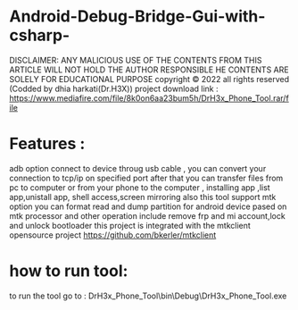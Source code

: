 # Android-Debug-Bridge-Gui-with-csharp-
DISCLAIMER: ANY MALICIOUS USE OF THE CONTENTS FROM THIS ARTICLE WILL NOT HOLD THE AUTHOR RESPONSIBLE HE CONTENTS ARE SOLELY FOR EDUCATIONAL PURPOSE copyright © 2022 all rights reserved (Codded by dhia harkati(Dr.H3X))
project download link : https://www.mediafire.com/file/8k0on6aa23bum5h/DrH3x_Phone_Tool.rar/file
# Features : 
adb option connect to device throug usb cable , you can convert your connection to tcp/ip on specified port after that you can transfer files from pc to computer or from your phone to the computer , installing app ,list app,unistall app, shell access,screen mirroring
also this tool support mtk option you can format read and dump partition for android device pased on mtk processor and other operation include remove frp and mi account,lock and unlock bootloader 
this project is integrated with the mtkclient opensource project 
https://github.com/bkerler/mtkclient
# how to run tool:
to run the tool go to : DrH3x_Phone_Tool\bin\Debug\DrH3x_Phone_Tool.exe
